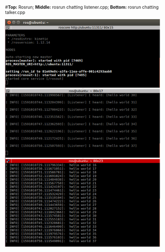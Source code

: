 #**Top:** Rosrun; **Middle:** rosrun chatting listener.cpp; **Bottom:** rosrun chatting talker.cpp 

![chatting output](https://github.com/Philori22/ROS_examples/blob/master/Example1/Screenshot%202020-06-01%20at%2012.25.50.png)

